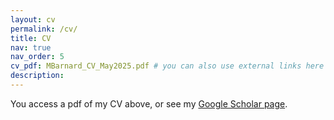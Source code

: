 ```yaml
---
layout: cv
permalink: /cv/
title: CV
nav: true
nav_order: 5
cv_pdf: MBarnard_CV_May2025.pdf # you can also use external links here
description:
---
```

You access a pdf of my CV above, or see my [Google Scholar page](https://scholar.google.com/citations?hl=en&user=CqzDWAsAAAAJ).
